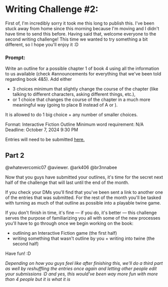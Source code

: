 # Writing Challenge #2:

First of, I'm incredibly sorry it took me this long to publish this. I've been stuck away from home since this morning because I'm moving and I didn't have time to send this before. Having said that, welcome everyone to the second writing challenge! This time we wanted to try something a bit different, so I hope you'll enjoy it :D

### Prompt:

Write an outline for a possible chapter 1 of book 4 using all the information to us available (check #announcements for everything that we've been told regarding book 4&5). Add either

-   3 choices minimum that slightly change the course of the chapter (like talking to different characters, asking different things, etc.),
-   or 1 choice that changes the course of the chapter in a much more meaningful way (going to place B instead of A or ).

It is allowed to do 1 big choice + any number of smaller choices.  

Format: Interactive Fiction Outline 
Minimum word requirement: N/A 
Deadline:  October 7, 2024 9:30 PM 

Entries will need to be submitted [here.](https://forms.gle/nVtTmoPAe3ZEHHL17)

## Part 2

@whatevercomic07  @aviewer.  @ark406  @br3nnabee

 Now that you guys have submitted your outlines, it's time for the secret next half of the challenge that will last until the end of the month.

If you check your DMs you'll find that you've been sent a link to another one of the entries that was submitted. For the rest of the month you'll be tasked with turning as much of that outline as possible into a playable twine game.

If you don't finish in time, it's fine — if you do, it's better — this challenge serves the purpose of familiarizing you all with some of the new processes you'll have to go through once we begin working on the book: 
- outlining an Interactive Fiction game (the first half)
 - writing something that wasn't outline by you + writing into twine (the second half) 

Have fun! :D  

*Depending on how you guys feel like after finishing this, we'll do a third part as well by reshuffling the entries once again and letting other people edit your submissions :D  and yes, this would've been way more fun with more than 4 people but it is what it is*

